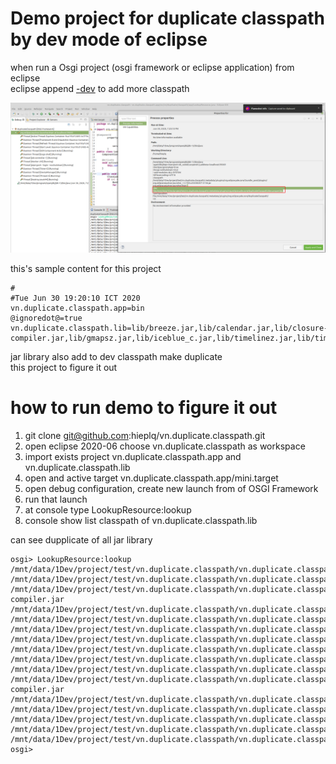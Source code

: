 # Demo project for duplicate classpath by dev mode of eclipse
when run a Osgi project (osgi framework or eclipse application) from eclipse  
eclipse append [-dev](https://help.eclipse.org/2020-06/index.jsp) to add more classpath  

![-dev value](docs/images/runproperties.png)

this's sample content for this project  
```
#
#Tue Jun 30 19:20:10 ICT 2020
vn.duplicate.classpath.app=bin
@ignoredot@=true
vn.duplicate.classpath.lib=lib/breeze.jar,lib/calendar.jar,lib/closure-compiler.jar,lib/gmapsz.jar,lib/iceblue_c.jar,lib/timelinez.jar,lib/timeplotz.jar,bin
```

jar library also add to dev classpath make duplicate  
this project to figure it out


# how to run demo to figure it out
1. git clone git@github.com:hieplq/vn.duplicate.classpath.git
1. open eclipse 2020-06 choose vn.duplicate.classpath as workspace
1. import exists project vn.duplicate.classpath.app and vn.duplicate.classpath.lib
1. open and active target vn.duplicate.classpath.app/mini.target
1. open debug configuration, create new launch from of OSGI Framework
1. run that launch
1. at console type LookupResource:lookup
1. console show list classpath of vn.duplicate.classpath.lib

can see dupplicate of all jar library
```
osgi> LookupResource:lookup  
/mnt/data/1Dev/project/test/vn.duplicate.classpath/vn.duplicate.classpath.lib/lib/breeze.jar  
/mnt/data/1Dev/project/test/vn.duplicate.classpath/vn.duplicate.classpath.lib/lib/calendar.jar  
/mnt/data/1Dev/project/test/vn.duplicate.classpath/vn.duplicate.classpath.lib/lib/closure-compiler.jar  
/mnt/data/1Dev/project/test/vn.duplicate.classpath/vn.duplicate.classpath.lib/lib/gmapsz.jar  
/mnt/data/1Dev/project/test/vn.duplicate.classpath/vn.duplicate.classpath.lib/lib/iceblue_c.jar  
/mnt/data/1Dev/project/test/vn.duplicate.classpath/vn.duplicate.classpath.lib/lib/timelinez.jar  
/mnt/data/1Dev/project/test/vn.duplicate.classpath/vn.duplicate.classpath.lib/lib/timeplotz.jar  
/mnt/data/1Dev/project/test/vn.duplicate.classpath/vn.duplicate.classpath.lib  
/mnt/data/1Dev/project/test/vn.duplicate.classpath/vn.duplicate.classpath.lib/lib/breeze.jar  
/mnt/data/1Dev/project/test/vn.duplicate.classpath/vn.duplicate.classpath.lib/lib/calendar.jar  
/mnt/data/1Dev/project/test/vn.duplicate.classpath/vn.duplicate.classpath.lib/lib/closure-compiler.jar  
/mnt/data/1Dev/project/test/vn.duplicate.classpath/vn.duplicate.classpath.lib/lib/gmapsz.jar  
/mnt/data/1Dev/project/test/vn.duplicate.classpath/vn.duplicate.classpath.lib/lib/iceblue_c.jar  
/mnt/data/1Dev/project/test/vn.duplicate.classpath/vn.duplicate.classpath.lib/lib/timelinez.jar  
/mnt/data/1Dev/project/test/vn.duplicate.classpath/vn.duplicate.classpath.lib/lib/timeplotz.jar  
/mnt/data/1Dev/project/test/vn.duplicate.classpath/vn.duplicate.classpath.lib  
osgi> 
```

